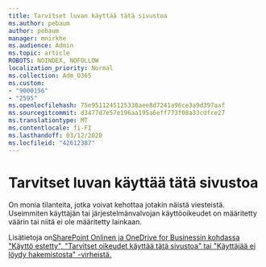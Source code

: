 ```yaml
---
title: Tarvitset luvan käyttää tätä sivustoa
ms.author: pebaum
author: pebaum
manager: mnirkhe
ms.audience: Admin
ms.topic: article
ROBOTS: NOINDEX, NOFOLLOW
localization_priority: Normal
ms.collection: Adm_O365
ms.custom:
- "9000156"
- "2595"
ms.openlocfilehash: 75e9511245125330aee8d7241a96ce3a9d397aaf
ms.sourcegitcommit: d3477d7e57e196aa195a6eff773f08a33cdfce27
ms.translationtype: MT
ms.contentlocale: fi-FI
ms.lasthandoff: 03/12/2020
ms.locfileid: "42612387"
---
```

# <a name="you-need-permission-to-access-this-site"></a>Tarvitset luvan käyttää tätä sivustoa

On monia tilanteita, jotka voivat kehottaa jotakin näistä viesteistä. Useimmiten käyttäjän tai järjestelmänvalvojan käyttöoikeudet on määritetty väärin tai niitä ei ole määritetty lainkaan. 

Lisätietoja on[SharePoint Onlinen ja OneDrive for Businessin kohdassa "Käyttö estetty", "Tarvitset oikeudet käyttää tätä sivustoa" tai "Käyttäjää ei löydy hakemistosta" -virheistä.](https://docs.microsoft.com/sharepoint/support/administration/access-denied-or-need-permission-error-sharepoint-online-or-onedrive-for-business)
